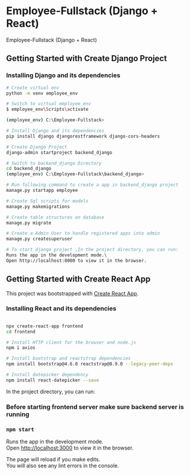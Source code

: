 # Employee-Fullstack (Django + React)
Employee-Fullstack (Django + React)

## Getting Started with Create Django Project

### Installing Django and its dependencies
```bash
# Create virtual env
python -m venv employee_env

# Switch to virtual employee_env
$ employee_env\Scripts\activate

(employee_env) C:\Employee-Fullstack>

# Install Django and its dependencies
pip install django djangorestframework django-cors-headers

# Create Django Project
django-admin startproject backend_django

# Switch to backend_django Directory
cd backend_django
(employee_env) C:\Employee-Fullstack\backend_django>

# Run following command to create a app in backend_django project
manage.py startapp employee

# Create Sql scripts for models
manage.py makemigrations

# Create table structures on database
manage.py migrate

# Create a Admin User to handle registered apps into admin
manage.py createsuperuser

# To start django project ,In the project directory, you can run:
Runs the app in the development mode.\
Open http://localhost:8000 to view it in the browser.
```

## Getting Started with Create React App

This project was bootstrapped with [Create React App](https://github.com/facebook/create-react-app).

### Installing React and its dependencies
```bash

npx create-react-app frontend
cd frontend

# Install HTTP client for the browser and node.js
npm i axios

# Install bootstrap and reactstrap dependencies
npm install bootstrap@4.6.0 reactstrap@8.9.0 --legacy-peer-deps

# Install datepicker dependency
npm install react-datepicker --save
```

In the project directory, you can run:

### Before starting frontend server make sure backend server is running

### `npm start`

Runs the app in the development mode.\
Open [http://localhost:3000](http://localhost:3000) to view it in the browser.

The page will reload if you make edits.\
You will also see any lint errors in the console.

